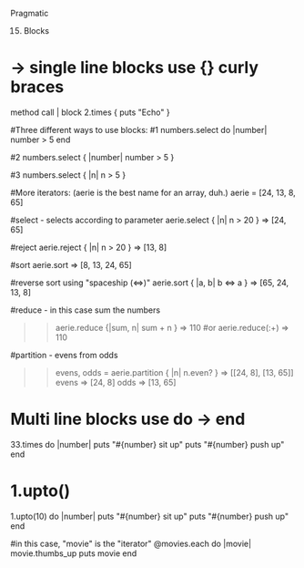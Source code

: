 Pragmatic

15. Blocks


# -> single line blocks use {} curly braces

method call  |     block
2.times        { puts "Echo" }




#Three different ways to use blocks:
#1
numbers.select do |number|
  number > 5
end

#2
numbers.select { |number| number > 5 }

#3
numbers.select { |n| n > 5 }




#More iterators: (aerie is the best name for an array, duh.)
aerie = [24, 13, 8, 65]

#select - selects according to parameter
aerie.select { |n| n > 20 }
=> [24, 65]

#reject
aerie.reject { |n| n > 20 }
 => [13, 8]

#sort
aerie.sort
 => [8, 13, 24, 65]

#reverse sort using "spaceship (<=>)"
aerie.sort { |a, b| b <=> a }
 => [65, 24, 13, 8]

#reduce - in this case sum the numbers
>> aerie.reduce {|sum, n| sum + n }
=> 110
#or
>> aerie.reduce(:+)
=> 110

#partition - evens from odds
>> evens, odds = aerie.partition { |n| n.even? }
=> [[24, 8], [13, 65]]
>> evens
=> [24, 8]
>> odds
=> [13, 65]








# Multi line blocks use do -> end
33.times do |number|
  puts "#{number} sit up"
  puts "#{number} push up"
end

# 1.upto()
1.upto(10) do |number|
  puts "#{number} sit up"
  puts "#{number} push up"
end

#in this case, "movie" is the "iterator"
@movies.each do |movie|
  movie.thumbs_up
  puts movie
end

